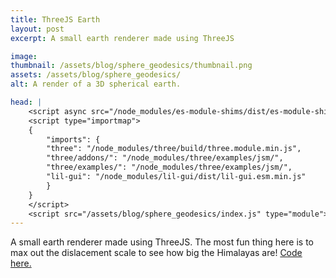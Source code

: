 ```yaml
---
title: ThreeJS Earth
layout: post
excerpt: A small earth renderer made using ThreeJS

image:
thumbnail: /assets/blog/sphere_geodesics/thumbnail.png
assets: /assets/blog/sphere_geodesics/
alt: A render of a 3D spherical earth.

head: |
    <script async src="/node_modules/es-module-shims/dist/es-module-shims.js"></script>
    <script type="importmap">
    {
        "imports": {
        "three": "/node_modules/three/build/three.module.min.js",
        "three/addons/": "/node_modules/three/examples/jsm/",
        "three/examples/": "/node_modules/three/examples/jsm/",
        "lil-gui": "/node_modules/lil-gui/dist/lil-gui.esm.min.js"
        }
    }
    </script>
    <script src="/assets/blog/sphere_geodesics/index.js" type="module"></script>
---
```

A small earth renderer made using ThreeJS. The most fun thing here is to max out the dislacement scale to see how big the Himalayas are! <a href = "https://github.com/TomHodson/tomhodson.github.com/tree/main/assets/blog/sphere_geodesics">Code here.</a>
<sphere-viewer style="height: 500px; display: block;"></sphere-viewer>